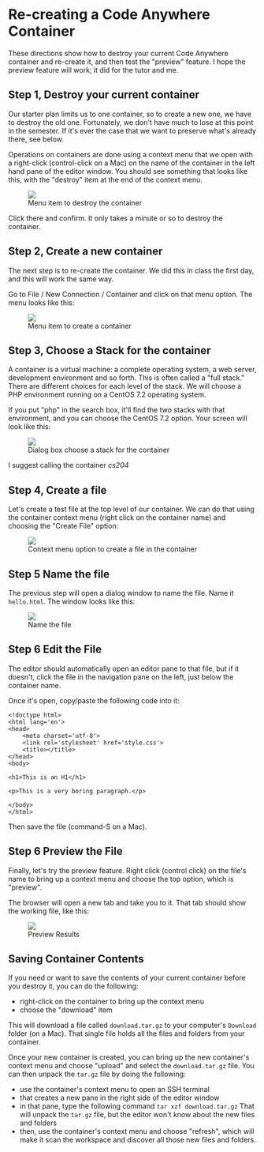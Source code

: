 # Re-creating a Code Anywhere Container

These directions show how to destroy your current Code Anywhere container
and re-create it, and then test the "preview" feature. I hope the preview
feature will work; it did for the tutor and me.

## Step 1, Destroy your current container

Our starter plan limits us to one container, so to create a new one, we
have to destroy the old one. Fortunately, we don't have much to lose at
this point in the semester. If it's ever the case that we want to preserve
what's already there, see below.

Operations on containers are done using a context menu that we open with a
right-click (control-click on a Mac) on the name of the container in the
left hand pane of the editor window. You should see something that looks
like this, with the "destroy" item at the end of the context menu.

<figure>
<img src="ca/destroy-container.png">
<figcaption>Menu item to destroy the container</figcaption>
</figure>

Click there and confirm.  It only takes a minute or so to destroy the
container.

## Step 2, Create a new container

The next step is to re-create the container. We did this in class the
first day, and this will work the same way.

Go to File / New Connection / Container and click on that menu option. The
menu looks like this:

<figure>
<img src="ca/create-container.png">
<figcaption>Menu item to create a container</figcaption>
</figure>

## Step 3, Choose a Stack for the container

A container is a virtual machine: a complete operating system, a web
server, development environment and so forth. This is often called a "full
stack." There are different choices for each level of the stack. We will
choose a PHP environment running on a CentOS 7.2 operating system.

If you put "php" in the search box, it'll find the two stacks with that
environment, and you can choose the CentOS 7.2 option. Your screen will
look like this:

<figure>
<img src="ca/choose-stack.png">
<figcaption>Dialog box choose a stack for the container</figcaption>
</figure>

I suggest calling the container *cs204*

## Step 4, Create a file

Let's create a test file at the top level of our container. We can do that
using the container context menu (right click on the container name) and
choosing the "Create File" option:

<figure>
<img src="ca/create-file.png">
<figcaption>Context menu option to create a file in the container</figcaption>
</figure>

## Step 5 Name the file

The previous step will open a dialog window to name the file. Name it
`hello.html`. The window looks like this:

<figure>
<img src="ca/name-file.png">
<figcaption>Name the file</figcaption>
</figure>

## Step 6 Edit the File

The editor should automatically open an editor pane to that file, but if
it doesn't, click the file in the navigation pane on the left, just below
the container name.

Once it's open, copy/paste the following code into it:

```
<!doctype html>
<html lang='en'>
<head>
    <meta charset='utf-8'>
    <link rel='stylesheet' href='style.css'>
    <title></title>
</head>
<body>

<h1>This is an H1</h1>

<p>This is a very boring paragraph.</p>

</body>
</html>
```

Then save the file (command-S on a Mac).

## Step 6 Preview the File

Finally, let's try the preview feature. Right click (control click) on the
file's name to bring up a context menu and choose the top option, which is
"preview".

The browser will open a new tab and take you to it. That tab should show
the working file, like this:

<figure>
<img src="ca/preview-results.png">
<figcaption>Preview Results</figcaption>
</figure>

## Saving Container Contents

If you need or want to save the contents of your current container before
you destroy it, you can do the following:

* right-click on the container to bring up the context menu
* choose the "download" item

This will download a file called `download.tar.gz` to your computer's
`Download` folder (on a Mac). That single file holds all the files and
folders from your container.

Once your new container is created, you can bring up the new container's
context menu and choose "upload" and select the `download.tar.gz`
file. You can then unpack the `tar.gz` file by doing the following:

* use the container's context menu to open an SSH terminal
* that creates a new pane in the right side of the editor window
* in that pane, type the following command `tar xzf download.tar.gz` That
will unpack the `tar.gz` file, but the editor won't know about the new
files and folders
* then, use the container's context menu and choose "refresh", which will
make it scan the workspace and discover all those new files and folders.




